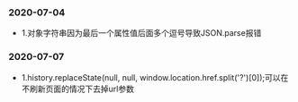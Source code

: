 ### 2020-07-04
* 1.对象字符串因为最后一个属性值后面多个逗号导致JSON.parse报错

### 2020-07-07
* 1.history.replaceState(null, null, window.location.href.split('?')[0]);可以在不刷新页面的情况下去掉url参数

